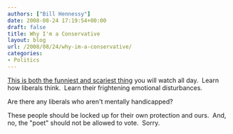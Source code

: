 ```yaml
---
authors: ["Bill Hennessy"]
date: 2008-08-24 17:19:54+00:00
draft: false
title: Why I'm a Conservative
layout: blog
url: /2008/08/24/why-im-a-conservative/
categories:
- Politics
---
```


[This is both the funniest and scariest thing](https://hotair.com/archives/2008/08/24/hot-air-tv-encounters-with-the-left/) you will watch all day.  Learn how liberals think.  Learn their frightening emotional disturbances.

Are there any liberals who aren't mentally handicapped?

These people should be locked up for their own protection and ours.  And, no, the "poet" should not be allowed to vote.  Sorry.
